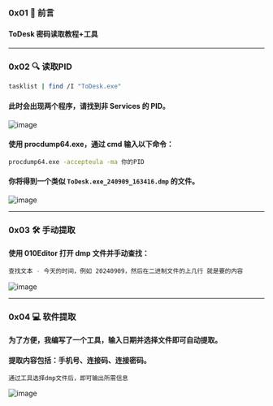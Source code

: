 
### 0x01 🌟 前言
#### ToDesk 密码读取教程+工具

----------
### 0x02 🔍 读取PID
```bash
tasklist | find /I "ToDesk.exe"
```
#### 此时会出现两个程序，请找到非 Services 的 PID。
![image](https://github.com/user-attachments/assets/eb6316fa-0a91-4a3f-ba3f-cb3d54c12a74)


#### 使用 procdump64.exe，通过 cmd 输入以下命令：
```bash
procdump64.exe -accepteula -ma 你的PID
```
#### 你将得到一个类似 `ToDesk.exe_240909_163416.dmp` 的文件。
![image](https://github.com/user-attachments/assets/3f7e6115-50bc-4833-923e-c9d7724d85fc)


-----------
### 0x03 🛠 手动提取
#### 使用 010Editor 打开 dmp 文件并手动查找：
```bash
查找文本 - 今天的时间，例如 20240909，然后在二进制文件的上几行 就是要的内容
```
![image](https://github.com/user-attachments/assets/b1430af8-25b0-454f-b73b-9879cfa81e4b)

-----------
### 0x04 💻 软件提取
#### 为了方便，我编写了一个工具，输入日期并选择文件即可自动提取。
#### 提取内容包括：手机号、连接码、连接密码。
```bash
通过工具选择dmp文件后，即可输出所需信息
```

![image](https://github.com/user-attachments/assets/7f4f9f1e-75ee-4487-a8a6-c6c99fa1ae83)

